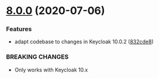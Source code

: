 # [8.0.0](https://github.com/Leadformance/keycloak-protocol-cas/compare/v7.0.0...v8.0.0) (2020-07-06)


### Features

* adapt codebase to changes in Keycloak 10.0.2 ([832cde8](https://github.com/Leadformance/keycloak-protocol-cas/commit/832cde83cb86ac5558475da521d843cbfd9ec31b))


### BREAKING CHANGES

* Only works with Keycloak 10.x
